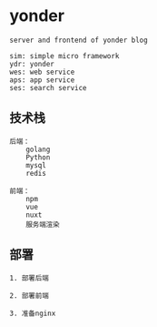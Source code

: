 # yonder
    server and frontend of yonder blog 
    
    sim: simple micro framework
    ydr: yonder
    wes: web service
    aps: app service
    ses: search service

## 技术栈
    后端：
        golang
        Python
        mysql
        redis
    
    前端：
        npm
        vue 
        nuxt
        服务端渲染

## 部署
    1. 部署后端

    2. 部署前端

    3. 准备nginx

